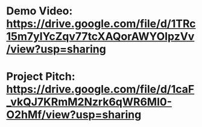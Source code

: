 # Demo Video: https://drive.google.com/file/d/1TRc15m7yIYcZqv77tcXAQorAWYOIpzVv/view?usp=sharing
# Project Pitch: https://drive.google.com/file/d/1caF_vkQJ7KRmM2Nzrk6qWR6Ml0-O2hMf/view?usp=sharing
